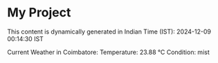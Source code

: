 # My Project

This content is dynamically generated in Indian Time (IST): 2024-12-09 00:14:30 IST


Current Weather in Coimbatore:
Temperature: 23.88 °C
Condition: mist
